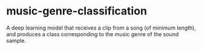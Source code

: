 # music-genre-classification
A deep learning model that receives a clip from a song (of minimum length), and produces a class corresponding to the music genre of the sound sample.
